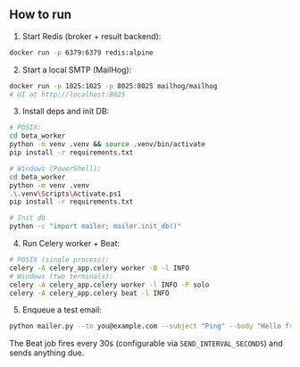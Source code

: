 ## How to run

1. Start Redis (broker + result backend):

```bash
docker run -p 6379:6379 redis:alpine
```

2. Start a local SMTP (MailHog):

```bash
docker run -p 1025:1025 -p 8025:8025 mailhog/mailhog
# UI at http://localhost:8025
```

3. Install deps and init DB:

```bash
# POSIX:
cd beta_worker
python -m venv .venv && source .venv/bin/activate
pip install -r requirements.txt

# Windows (PowerShell):
cd beta_worker
python -m venv .venv
.\.venv\Scripts\Activate.ps1
pip install -r requirements.txt

# Init db
python -c "import mailer; mailer.init_db()"
```

4. Run Celery worker + Beat:

```bash
# POSIX (single process):
celery -A celery_app.celery worker -B -l INFO
# Windows (two terminals):
celery -A celery_app.celery worker -l INFO -P solo
celery -A celery_app.celery beat -l INFO
```

5. Enqueue a test email:

```bash
python mailer.py --to you@example.com --subject "Ping" --body "Hello from Celery!" --delay 30
```

The Beat job fires every 30s (configurable via `SEND_INTERVAL_SECONDS`) and sends anything due.